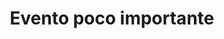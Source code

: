 ---
title: "Evento poco importante"
description: "Este es un artículo de prueba del sitio de Decred en Español."
imagen: "img/podcast2.png"
fecha: "2020-10-26"
fechaevento: "2020-10-26"
---